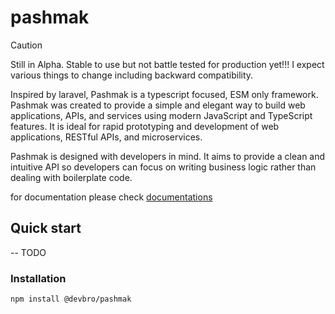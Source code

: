 # pashmak

> [!CAUTION]
> Still in Alpha. Stable to use but not battle tested for production yet!!! I expect various things to change including backward compatibility.

Inspired by laravel, Pashmak is a typescript focused, ESM only framework. Pashmak was created to provide a simple and elegant way to build web applications, APIs, and services using modern JavaScript and TypeScript features. It is ideal for rapid prototyping and development of web applications, RESTful APIs, and microservices.

Pashmak is designed with developers in mind. It aims to provide a clean and intuitive API so developers can focus on writing business logic rather than dealing with boilerplate code.

for documentation please check [documentations](https://devbro1.github.io/pashmak/)

## Quick start

-- TODO

### Installation

```bash
npm install @devbro/pashmak
```
